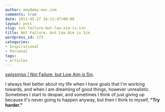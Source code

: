 ```yaml
---
author: amy@amy-mac.com
comments: true
date: 2011-05-27 16:11:47+00:00
layout: post
slug: not-failure-but-low-aim-is-sin
title: Not Failure, but Low Aim is Sin
wordpress_id: 173
categories:
- Inspirational
- Personal
tags:
- articles
---
```


[swissmiss | Not Failure, but Low Aim is Sin](http://www.swiss-miss.com/2011/05/not-failure-but-low-aim-is-sin.html).

I always feel better about my life when I have goals that I'm working towards, and when I am dreaming of good things, however unrealistic. Sometimes I start to despair, and sometimes I think of just giving up because it's never going to happen anyway, but then I think to myself, **"Try harder."**
